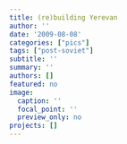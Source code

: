 ```yaml
---
title: (re)building Yerevan
author: ''
date: '2009-08-08'
categories: ["pics"]
tags: ["post-soviet"]
subtitle: ''
summary: ''
authors: []
featured: no
image:
  caption: ''
  focal_point: ''
  preview_only: no
projects: []
---
```

